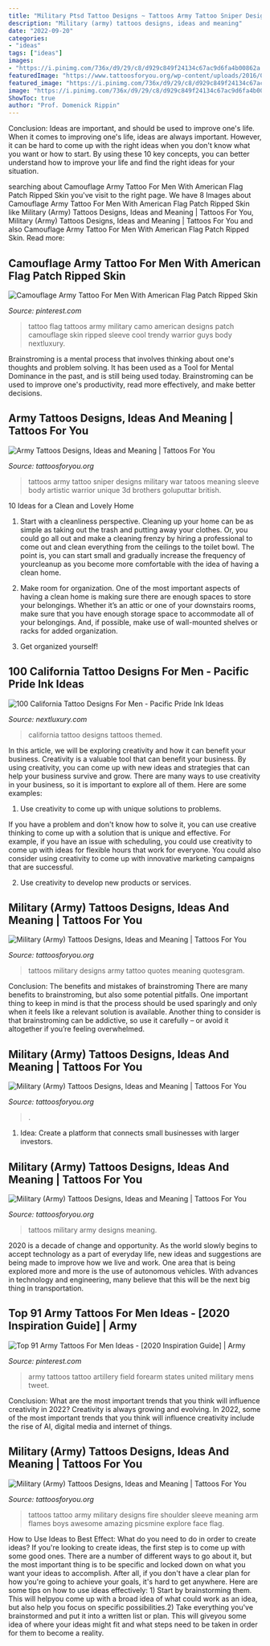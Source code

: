 ```yaml
---
title: "Military Ptsd Tattoo Designs ~ Tattoos Army Tattoo Sniper Designs Military War Tatoos Meaning Sleeve Body Artistic Warrior Unique 3d Brothers Goluputtar British"
description: "Military (army) tattoos designs, ideas and meaning"
date: "2022-09-20"
categories:
- "ideas"
tags: ["ideas"]
images:
- "https://i.pinimg.com/736x/d9/29/c8/d929c849f24134c67ac9d6fa4b00862a.jpg"
featuredImage: "https://www.tattoosforyou.org/wp-content/uploads/2016/05/Army-Tattoos-Designs.jpg"
featured_image: "https://i.pinimg.com/736x/d9/29/c8/d929c849f24134c67ac9d6fa4b00862a.jpg"
image: "https://i.pinimg.com/736x/d9/29/c8/d929c849f24134c67ac9d6fa4b00862a.jpg"
ShowToc: true
author: "Prof. Domenick Rippin"
---
```



Conclusion: Ideas are important, and should be used to improve one's life.
When it comes to improving one's life, ideas are always important. However, it can be hard to come up with the right ideas when you don't know what you want or how to start. By using these 10 key concepts, you can better understand how to improve your life and find the right ideas for your situation.

	

		
searching about Camouflage Army Tattoo For Men With American Flag Patch Ripped Skin you've visit to the right page. We have 8 Images about Camouflage Army Tattoo For Men With American Flag Patch Ripped Skin like Military (Army) Tattoos Designs, Ideas and Meaning | Tattoos For You, Military (Army) Tattoos Designs, Ideas and Meaning | Tattoos For You and also Camouflage Army Tattoo For Men With American Flag Patch Ripped Skin. Read more:
		
    
## Camouflage Army Tattoo For Men With American Flag Patch Ripped Skin

<img loading=lazy src="https://i.pinimg.com/736x/c5/f3/96/c5f396c242f07d7f10438c24d57643e1.jpg" onerror="this.onerror=null;this.src='https://tse1.mm.bing.net/th?id=OIP.9M7QgTUqlBEQCXrcS3hR_wHaHa&amp;pid=15.1';" alt="Camouflage Army Tattoo For Men With American Flag Patch Ripped Skin">

_Source: pinterest.com_

>tattoo flag tattoos army military camo american designs patch camouflage skin ripped sleeve cool trendy warrior guys body nextluxury. 

	

Brainstroming is a mental process that involves thinking about one's thoughts and problem solving. It has been used as a Tool for Mental Dominance in the past, and is still being used today. Brainstroming can be used to improve one's productivity, read more effectively, and make better decisions.

    
## Army Tattoos Designs, Ideas And Meaning | Tattoos For You

<img loading=lazy src="https://www.tattoosforyou.org/wp-content/uploads/2016/05/Army-Tattoos-Designs.jpg" onerror="this.onerror=null;this.src='https://tse1.mm.bing.net/th?id=OIP.qzrpl0szXgwscrbEN8EzDAHaKy&amp;pid=15.1';" alt="Army Tattoos Designs, Ideas and Meaning | Tattoos For You">

_Source: tattoosforyou.org_

>tattoos army tattoo sniper designs military war tatoos meaning sleeve body artistic warrior unique 3d brothers goluputtar british. 

	

10 Ideas for a Clean and Lovely Home
1. Start with a cleanliness perspective. Cleaning up your home can be as simple as taking out the trash and putting away your clothes. Or, you could go all out and make a cleaning frenzy by hiring a professional to come out and clean everything from the ceilings to the toilet bowl. The point is, you can start small and gradually increase the frequency of yourcleanup as you become more comfortable with the idea of having a clean home.
2. Make room for organization. One of the most important aspects of having a clean home is making sure there are enough spaces to store your belongings. Whether it’s an attic or one of your downstairs rooms, make sure that you have enough storage space to accommodate all of your belongings. And, if possible, make use of wall-mounted shelves or racks for added organization.

3. Get organized yourself!

    
## 100 California Tattoo Designs For Men - Pacific Pride Ink Ideas

<img loading=lazy src="http://nextluxury.com/wp-content/uploads/man-with-california-themed-rib-cage-tattoo-designs.jpg" onerror="this.onerror=null;this.src='https://tse2.mm.bing.net/th?id=OIP.jTB35TS0to2RUIN7mf45IwAAAA&amp;pid=15.1';" alt="100 California Tattoo Designs For Men - Pacific Pride Ink Ideas">

_Source: nextluxury.com_

>california tattoo designs tattoos themed. 

	

In this article, we will be exploring creativity and how it can benefit your business.
Creativity is a valuable tool that can benefit your business. By using creativity, you can come up with new ideas and strategies that can help your business survive and grow. There are many ways to use creativity in your business, so it is important to explore all of them. Here are some examples:
1. Use creativity to come up with unique solutions to problems.

If you have a problem and don't know how to solve it, you can use creative thinking to come up with a solution that is unique and effective. For example, if you have an issue with scheduling, you could use creativity to come up with ideas for flexible hours that work for everyone. You could also consider using creativity to come up with innovative marketing campaigns that are successful.

2. Use creativity to develop new products or services.

    
## Military (Army) Tattoos Designs, Ideas And Meaning | Tattoos For You

<img loading=lazy src="http://www.tattoosforyou.org/wp-content/uploads/2013/10/Military-Tattoos-Designs.jpg" onerror="this.onerror=null;this.src='https://tse1.mm.bing.net/th?id=OIP.FOV5D0d6_H4KR02nD_M69QHaJ4&amp;pid=15.1';" alt="Military (Army) Tattoos Designs, Ideas and Meaning | Tattoos For You">

_Source: tattoosforyou.org_

>tattoos military designs army tattoo quotes meaning quotesgram. 

	

Conclusion: The benefits and mistakes of brainstroming
There are many benefits to brainstroming, but also some potential pitfalls. One important thing to keep in mind is that the process should be used sparingly and only when it feels like a relevant solution is available. Another thing to consider is that brainstroming can be addictive, so use it carefully – or avoid it altogether if you’re feeling overwhelmed.

    
## Military (Army) Tattoos Designs, Ideas And Meaning | Tattoos For You

<img loading=lazy src="https://www.tattoosforyou.org/wp-content/uploads/2013/10/Cool-Military-Tattoos-767x1024.jpg" onerror="this.onerror=null;this.src='https://tse2.mm.bing.net/th?id=OIP.vYqAfy9oNgkNuFCnZrNHZAHaJ4&amp;pid=15.1';" alt="Military (Army) Tattoos Designs, Ideas and Meaning | Tattoos For You">

_Source: tattoosforyou.org_

>. 

	

1. Idea: Create a platform that connects small businesses with larger investors.

    
## Military (Army) Tattoos Designs, Ideas And Meaning | Tattoos For You

<img loading=lazy src="http://www.tattoosforyou.org/wp-content/uploads/2013/10/Military-Tattoos.jpg" onerror="this.onerror=null;this.src='https://tse4.mm.bing.net/th?id=OIP.h3YuzoXNEkJ0ySn1rJpupwHaMc&amp;pid=15.1';" alt="Military (Army) Tattoos Designs, Ideas and Meaning | Tattoos For You">

_Source: tattoosforyou.org_

>tattoos military army designs meaning. 

	

2020 is a decade of change and opportunity. As the world slowly begins to accept technology as a part of everyday life, new ideas and suggestions are being made to improve how we live and work. One area that is being explored more and more is the use of autonomous vehicles. With advances in technology and engineering, many believe that this will be the next big thing in transportation.

    
## Top 91 Army Tattoos For Men Ideas - [2020 Inspiration Guide] | Army

<img loading=lazy src="https://i.pinimg.com/736x/d9/29/c8/d929c849f24134c67ac9d6fa4b00862a.jpg" onerror="this.onerror=null;this.src='https://tse4.mm.bing.net/th?id=OIP.u6-otsXJdwgGhR07Ccq3ZwHaHa&amp;pid=15.1';" alt="Top 91 Army Tattoos For Men Ideas - [2020 Inspiration Guide] | Army">

_Source: pinterest.com_

>army tattoos tattoo artillery field forearm states united military mens tweet. 

	

Conclusion: What are the most important trends that you think will influence creativity in 2022?
Creativity is always growing and evolving. In 2022, some of the most important trends that you think will influence creativity include the rise of AI, digital media and internet of things.

    
## Military (Army) Tattoos Designs, Ideas And Meaning | Tattoos For You

<img loading=lazy src="http://www.tattoosforyou.org/wp-content/uploads/2013/10/Tattoos-In-The-Military.jpg" onerror="this.onerror=null;this.src='https://tse4.mm.bing.net/th?id=OIP.tT23UpKHPSKcIx4RY1MjCwHaLL&amp;pid=15.1';" alt="Military (Army) Tattoos Designs, Ideas and Meaning | Tattoos For You">

_Source: tattoosforyou.org_

>tattoos tattoo army military designs fire shoulder sleeve meaning arm flames boys awesome amazing picsmine explore face flag. 

	

How to Use Ideas to Best Effect: What do you need to do in order to create ideas?
If you're looking to create ideas, the first step is to come up with some good ones. There are a number of different ways to go about it, but the most important thing is to be specific and locked down on what you want your ideas to accomplish. After all, if you don't have a clear plan for how you're going to achieve your goals, it's hard to get anywhere. Here are some tips on how to use ideas effectively: 1) Start by brainstorming them. This will helpyou come up with a broad idea of what could work as an idea, but also help you focus on specific possibilities.2) Take everything you've brainstormed and put it into a written list or plan. This will giveyou some idea of where your ideas might fit and what steps need to be taken in order for them to become a reality.

